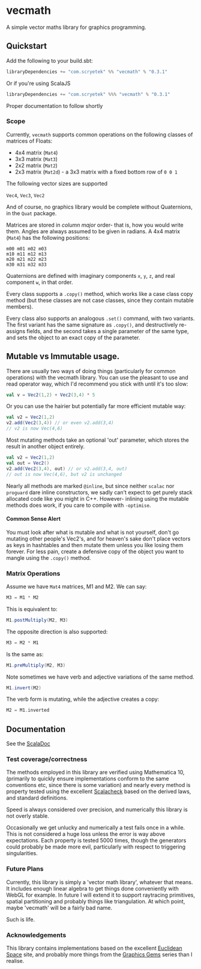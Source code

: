 # vecmath

A simple vector maths library for graphics programming.

## Quickstart

Add the following to your build.sbt:

```scala
libraryDependencies += "com.scryetek" %% "vecmath" % "0.3.1"
```

Or if you're using ScalaJS

```scala
libraryDependencies += "com.scryetek" %%% "vecmath" % "0.3.1"
```

Proper documentation to follow shortly

### Scope

Currently, `vecmath` supports common operations on the following classes of matrices of Floats:

* 4x4 matrix (`Mat4`)
* 3x3 matrix (`Mat3`)
* 2x2 matrix (`Mat2`)
* 2x3 matrix (`Mat2d`) - a 3x3 matrix with a fixed bottom row of `0 0 1`

The following vector sizes are supported

`Vec4`, `Vec3`, `Vec2`

And of course, no graphics library would be complete without Quaternions, in the `Quat` package.

Matrices are stored in *column major* order- that is, how you would write them.  Angles are always assumed to be
given in radians. A 4x4 matrix (`Mat4`) has the following positions:

```
m00 m01 m02 m03
m10 m11 m12 m13
m20 m21 m22 m23
m30 m31 m32 m33
```

Quaternions are defined with imaginary components `x`, `y`, `z`, and real component `w`, in that order. 

Every class supports a `.copy()` method, which works like a case class copy method (but these classes are not case
classes, since they contain mutable members).

Every class also supports an analogous `.set()` command, with two variants.  The first variant has the same signature
as `.copy()`, and destructively re-assigns fields, and the second takes a single parameter of the same type, and
sets the object to an exact copy of the parameter.

## Mutable vs Immutable usage.

There are usually two ways of doing things (particularly for common operations) with the vecmath library.  You can use
the pleasant to use and read operator way, which I'd recommend you stick with until it's too slow:

```scala
val v = Vec2(1,2) + Vec2(3,4) * 5
```

Or you can use the hairier but potentially far more efficient mutable way:

```scala
val v2 = Vec2(1,2)
v2.add(Vec2(3,4)) // or even v2.add(3,4)
// v2 is now Vec(4,6)
```

Most mutating methods take an optional 'out' parameter, which stores the result in another object entirely.

```scala
val v2 = Vec2(1,2)
val out = Vec2()
v2.add(Vec2(3,4), out) // or v2.add(3,4, out)
// out is now Vec(4,6), but v2 is unchanged
```

Nearly all methods are marked `@inline`, but since neither `scalac` nor `proguard` dare inline constructors, we sadly
can't expect to get purely stack allocated code like you might in C++. However- inlining using the mutable
methods does work, if you care to compile with `-optimise`.

#### Common Sense Alert

You must look after what is mutable and what is not yourself, don't go mutating other people's Vec2's, and for heaven's
sake don't place vectors as keys in hashtables and then mutate them unless you like losing them forever. For less pain,
create a defensive copy of the object you want to mangle using the `.copy()` method.

### Matrix Operations

Assume we have `Mat4` matrices, M1 and M2.  We can say:

```scala
M3 = M1 * M2
```

This is equivalent to:

```scala
M1.postMultiply(M2, M3)
```

The opposite direction is also supported:

```scala
M3 = M2 * M1
```

Is the same as:

```scala
M1.preMultiply(M2, M3)
```

Note sometimes we have verb and adjective variations of the same method.

```scala
M1.invert(M2)
```

The verb form is mutating, while the adjective creates a copy:

```scala
M2 = M1.inverted
```

## Documentation

See the [ScalaDoc](http://mseddon.github.io/vecmath/api/#scryetek.vecmath.package)

### Test coverage/correctness

The methods employed in this library are verified using Mathematica 10, (primarily to quickly ensure implementations
conform to the same conventions etc, since there is some variation) and nearly every method is property tested
using the excellent [Scalacheck](https://www.scalacheck.org/) based on the derived laws, and standard definitions.

Speed is always considered over precision, and numerically this library is not overly stable.

Occasionally we get unlucky and numerically a test fails once in a while.  This is not considered a huge loss unless
the error is way above expectations.  Each property is tested 5000 times, though the generators could probably be
made more evil, particularly with respect to triggering singularities.

### Future Plans

Currently, this library is simply a 'vector math library', whatever that means.  It includes enough linear algebra to
get things done conveniently with WebGL for example.  In future I will extend it to support raytracing primitives,
spatial partitioning and probably things like triangulation.  At which point, maybe 'vecmath' will be a fairly bad name.

Such is life.

### Acknowledgements

This library contains implementations based on the excellent [Euclidean Space](http://www.euclideanspace.com/) site,
and probably more things from the [Graphics Gems](http://www.graphicsgems.org) series than I realise.
